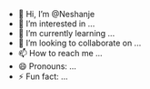 - 👋 Hi, I’m @Neshanje
- 👀 I’m interested in ...
- 🌱 I’m currently learning ...
- 💞️ I’m looking to collaborate on ...
- 📫 How to reach me ...
- 😄 Pronouns: ...
- ⚡ Fun fact: ...

<!---
Neshanje/Neshanje is a ✨ special ✨ repository because its `README.md` (this file) appears on your GitHub profile.
You can click the Preview link to take a look at your changes.
--->
